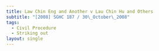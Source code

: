```yaml
---
title: Law Chin Eng and Another v Lau Chin Hu and Others
subtitle: "[2008] SGHC 187 / 30\_October\_2008"
tags:
  - Civil Procedure
  - Striking out
layout: single
---
```


